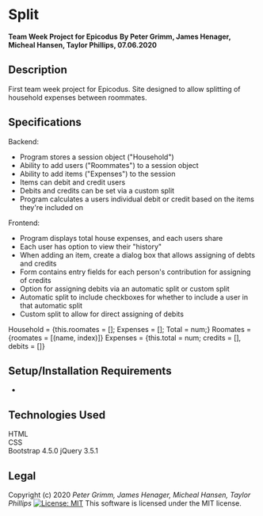 # Split
**Team Week Project for Epicodus**
**By Peter Grimm, James Henager, Micheal Hansen, Taylor Phillips, 07.06.2020**

## Description

First team week project for Epicodus. Site designed to allow splitting of household expenses between roommates.

## Specifications

Backend:
* Program stores a session object ("Household")
* Ability to add users ("Roommates") to a session object
* Ability to add items ("Expenses") to the session
* Items can debit and credit users
* Debits and credits can be set via a custom split
* Program calculates a users individual debit or credit based on the items they're included on

Frontend:
* Program displays total house expenses, and each users share
* Each user has option to view their "history"
* When adding an item, create a dialog box that allows assigning of debts and credits
* Form contains entry fields for each person's contribution for assigning of credits
* Option for assigning debits via an automatic split or custom split
* Automatic split to include checkboxes for whether to include a user in that automatic split
* Custom split to allow for direct assigning of debits

Household = {this.roomates = []; Expenses = []; Total = num;}
Roomates = {roomates = [(name, index)]}
Expenses = {this.total = num; credits = [], debits = []}

## Setup/Installation Requirements

* 

## Technologies Used

HTML  
CSS  
Bootstrap 4.5.0
jQuery 3.5.1

## Legal

Copyright (c) 2020  *Peter Grimm, James Henager, Micheal Hansen, Taylor Phillips*
[![License: MIT](https://img.shields.io/badge/License-MIT-yellow.svg)](https://opensource.org/licenses/MIT) This software is licensed under the MIT license.